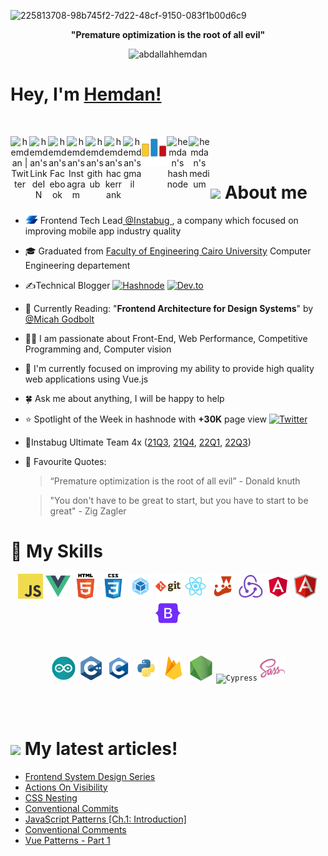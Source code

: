 
![225813708-98b745f2-7d22-48cf-9150-083f1b00d6c9](https://github.com/AbdallahHemdan/AbdallahHemdan/assets/40190772/8f0accf5-b4a7-497f-98f2-638566b68b3b)


<div align="center">

**"Premature optimization is the root of all evil"**

<img src="https://komarev.com/ghpvc/?username=abdallahhemdan&label=Profile%20views&color=0e75b6&style=flat" alt="abdallahhemdan" />


</div>

# Hey, I'm [Hemdan!](https://www.linkedin.com/in/hemdan99/) 

<br/>

<div align="center">

<a href="https://twitter.com/AbdallahHemda17"><img align="left" alt="hemdan | Twitter" width="30px" src="https://cdn-icons-png.flaticon.com/512/733/733579.png" draggable="false" /></a>

<a href="https://www.linkedin.com/in/abdallah-a-hemdan/"><img align="left" alt="hemdan's LinkdeIN" width="30px" src="https://cdn-icons-png.flaticon.com/512/174/174857.png" draggable="false" /></a>

<a href="https://www.facebook.com/AbdallahHemdan99">
  <img align="left" alt="hemdan's Facebook" width="30px" src="https://cdn-icons-png.flaticon.com/512/733/733547.png" draggable="false" />
</a>

<a href="https://www.instagram.com/abdallah__hemdan/">
  <img align="left" alt="hemdan's Instagram" width="30px" src="https://cdn-icons-png.flaticon.com/512/2111/2111463.png" draggable="false" /></a>
  
<a href="https://github.com/AbdallahHemdan">
  <img align="left" alt="hemdan's github" width="30px" src="https://cdn-icons-png.flaticon.com/512/733/733609.png" />
</a>
<a href="https://www.hackerrank.com/Hemdan?hr_r=1">
  <img align="left" alt="hemdan's hackerrank" width="30px" src="https://assets.brandfolder.com/y9ol94wb/v/331198/view@2x.png?v=1591971279" draggable="false" />
</a>
<a href="mailto:abdallah.ahmed.hemdan@gmail.com">
  <img align="left" alt="hemdan's gmail" width="30px" src="https://cdn-icons-png.flaticon.com/512/281/281769.png" draggable="false" />
</a>


<a href="https://codeforces.com/profile/AbdallahHemdan">
  <img align="left" alt="hemdan's codeforces" width="40px" src="https://github.com/AbdallahHemdan/AbdallahHemdan/blob/master/codeforces.png" draggable="false" />
</a>



<a href="https://hemdan.hashnode.dev/">
  <img align="left" alt="hemdan's hashnode" width="35px" src="https://encrypted-tbn0.gstatic.com/images?q=tbn:ANd9GcTj86-LC7fAA-ib9z9QKaspSK6pHEv1JVrvQBipcf52fg&s" draggable="false" />
</a>


<a href="https://a-hemdan.medium.com">
  <img align="left" alt="hemdan's medium" width="35px" src="https://cdn.iconscout.com/icon/free/png-512/medium-47-433328.png" draggable="false" />
</a>

</div>

<br />
<br />

# <img src="https://media.giphy.com/media/VgCDAzcKvsR6OM0uWg/giphy.gif" width="50" draggable="false" > About me

- <img src="https://github.com/AbdallahHemdan/AbdallahHemdan/blob/master/Instabug-Logomark_color.png" width="20" draggable="false"> Frontend Tech Lead<a href="https://instabug.com/"> @Instabug </a>, a company which focused on improving mobile app industry quality

- 🎓 Graduated from <a href="http://eng.cu.edu.eg/ar/">Faculty of Engineering Cairo University</a> Computer Engineering departement

- ✍️Technical Blogger <a href="https://hashnode.com/@Hemdan" target="_blank"><img alt="Hashnode" src="https://img.shields.io/badge/-Hashnode-2962FF?logo=hashnode&style=flat-square" /></a>
</a><a href="https://a-hemdan.medium.com" target="_blank"><img alt="Dev.to" src="https://img.shields.io/badge/-Medium-0A0A0A?&style=flat-square&logo=medium&logoColor=white" /></a>

- 📖 Currently Reading: "**Frontend Architecture for Design Systems**" by [@Micah Godbolt](https://www.micahgodbolt.com/)

- 🏃‍♂️ I am passionate about Front-End, Web Performance, Competitive Programming and, Computer vision

- 🚧 I'm currently focused on improving my ability to provide high quality web applications using Vue.js

- 🍀 Ask me about anything, I will be happy to help

- ⭐ Spotlight of the Week in hashnode with **+30K** page view <a href="https://twitter.com/hashnode/status/1407316192319127562" target="_blank"><img alt="Twitter" src="https://img.shields.io/badge/-Twitter-ffffff?logo=twitter&style=flat-square" /></a>

- 🥷Instabug Ultimate Team 4x ([21Q3](https://www.linkedin.com/in/abdallah-a-hemdan/overlay/experience/1669032270/multiple-media-viewer/?treasuryMediaId=1635480070413), [21Q4](https://www.linkedin.com/in/abdallah-a-hemdan/overlay/experience/1669032270/multiple-media-viewer/?treasuryMediaId=1635480070418), [22Q1](https://www.linkedin.com/in/hemdan99/overlay/experience/1966426036/multiple-media-viewer/?treasuryMediaId=1635490860770), [22Q3](https://www.linkedin.com/in/hemdan99/overlay/experience/1966426036/multiple-media-viewer/?profileId=ACoAACQGJUEBwlvNU6PUBQ6H0BzKo8sosz8F9QM&treasuryMediaId=1635507549866))

- 💬 Favourite Quotes: 

  > “Premature optimization is the root of all evil” - Donald knuth

  > "You don't have to be great to start, but you have to start to be great"  - Zig Zagler


# 🧰 My Skills

<div align="center">

<code><img height="40" src="https://raw.githubusercontent.com/github/explore/80688e429a7d4ef2fca1e82350fe8e3517d3494d/topics/javascript/javascript.png"></code>
<code><img height="40" src="https://raw.githubusercontent.com/github/explore/80688e429a7d4ef2fca1e82350fe8e3517d3494d/topics/vue/vue.png"></code>
<code><img height="40" src="https://raw.githubusercontent.com/github/explore/80688e429a7d4ef2fca1e82350fe8e3517d3494d/topics/html/html.png"></code>
<code><img height="40" src="https://raw.githubusercontent.com/github/explore/80688e429a7d4ef2fca1e82350fe8e3517d3494d/topics/css/css.png"></code>
<code><img height="40" src="https://raw.githubusercontent.com/github/explore/80688e429a7d4ef2fca1e82350fe8e3517d3494d/topics/webpack/webpack.png"></code>
<code><img height="40" src="https://raw.githubusercontent.com/github/explore/80688e429a7d4ef2fca1e82350fe8e3517d3494d/topics/git/git.png"></code>
<code><img height="40" src="https://raw.githubusercontent.com/github/explore/80688e429a7d4ef2fca1e82350fe8e3517d3494d/topics/react/react.png"></code>
<code><img height="40" src="https://raw.githubusercontent.com/vscode-icons/vscode-icons/master/icons/file_type_jest.svg?sanitize=true"></code>
<code><img height="40" src="https://raw.githubusercontent.com/github/explore/80688e429a7d4ef2fca1e82350fe8e3517d3494d/topics/redux/redux.png"></code>
<code><img height="40" src="https://raw.githubusercontent.com/github/explore/80688e429a7d4ef2fca1e82350fe8e3517d3494d/topics/angular/angular.png"></code>
<code><img src="https://raw.githubusercontent.com/devicons/devicon/master/icons/angularjs/angularjs-original.svg" alt="angular-js" width="40" height="40" /></code>
<code><img src="https://raw.githubusercontent.com/devicons/devicon/master/icons/bootstrap/bootstrap-plain.svg" alt="bootstrap" width="40" height="40" /></code>

<br />

<code><img height="40" src="https://raw.githubusercontent.com/github/explore/80688e429a7d4ef2fca1e82350fe8e3517d3494d/topics/arduino/arduino.png"></code>
<code><img height="40" src="https://raw.githubusercontent.com/github/explore/80688e429a7d4ef2fca1e82350fe8e3517d3494d/topics/cpp/cpp.png"></code>
<code><img height="40" src="https://raw.githubusercontent.com/github/explore/80688e429a7d4ef2fca1e82350fe8e3517d3494d/topics/c/c.png"></code>
<code><img height="40" src="https://raw.githubusercontent.com/github/explore/80688e429a7d4ef2fca1e82350fe8e3517d3494d/topics/python/python.png"></code>
<code><img height="40" src="https://raw.githubusercontent.com/github/explore/80688e429a7d4ef2fca1e82350fe8e3517d3494d/topics/firebase/firebase.png"></code>
<code><img height="40" src="https://raw.githubusercontent.com/github/explore/80688e429a7d4ef2fca1e82350fe8e3517d3494d/topics/nodejs/nodejs.png"></code>
<code><img height="40" src="https://iconape.com/wp-content/files/gj/370774/svg/370774.svg" title="Cypress"></code>
<code><img height="40" src="https://raw.githubusercontent.com/github/explore/80688e429a7d4ef2fca1e82350fe8e3517d3494d/topics/sass/sass.png"></code>


</div>

<br /><br />

# <img src="https://media.giphy.com/media/WUlplcMpOCEmTGBtBW/giphy.gif" width="50"> My latest articles!
<!-- BLOG:START -->
- [Frontend System Design Series](https://hemdan.hashnode.dev/series/fe-system-design)
- [Actions On Visibility](https://hemdan.hashnode.dev/actions-on-visibility)
- [CSS Nesting](https://hemdan.hashnode.dev/css-nesting)
- [Conventional Commits](https://hemdan.hashnode.dev/conventional-commits)
- [JavaScript Patterns [Ch.1: Introduction]](https://hemdan.hashnode.dev/javascript-patterns-ch1-introduction)
- [Conventional Comments](https://hemdan.hashnode.dev/conventional-comments)
- [Vue Patterns - Part 1](https://hemdan.hashnode.dev/vue-patterns-part-1)

<!-- BLOG:END -->
<!-- 
<div align="center">

![Anurag's github stats](https://github-readme-stats.vercel.app/api?username=AbdallahHemdan&show_icons=true&theme=radical)
  
</div> -->
